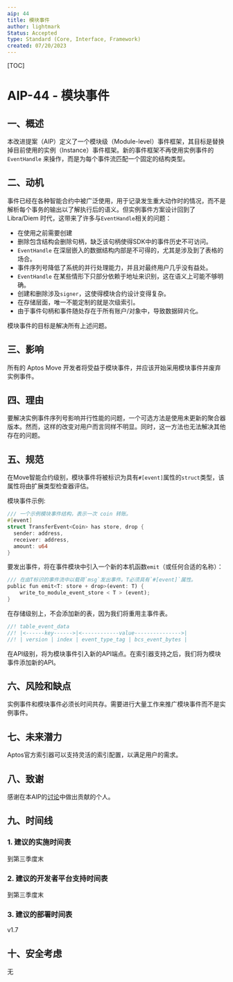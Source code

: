 ```yaml
---
aip: 44
title: 模块事件
author: lightmark
Status: Accepted
type: Standard (Core, Interface, Framework)
created: 07/20/2023
---
```


[TOC]

# AIP-44 - 模块事件

## 一、概述

本改进提案（AIP）定义了一个模块级（Module-level）事件框架，其目标是替换掉目前使用的实例（Instance）事件框架。新的事件框架不再使用实例事件的 `EventHandle` 来操作，而是为每个事件流匹配一个固定的结构类型。



## 二、动机

事件已经在各种智能合约中被广泛使用，用于记录发生重大动作时的情况，而不是解析每个事务的输出以了解执行后的语义。但实例事件方案设计回到了 Libra/Diem 时代，这带来了许多与`EventHandle`相关的问题：

- 在使用之前需要创建
- 删除包含结构会删除句柄，缺乏该句柄使得SDK中的事件历史不可访问。
- `EventHandle` 在深层嵌入的数据结构内部是不可得的，尤其是涉及到了表格的场合。
- 事件序列号降低了系统的并行处理能力，并且对最终用户几乎没有益处。
- `EventHandle` 在某些情形下只部分依赖于地址来识别，这在语义上可能不够明确。
- 创建和删除涉及`signer`，这使得模块合约设计变得复杂。
- 在存储层面，唯一不能定制的就是次级索引。
- 由于事件句柄和事件随处存在于所有账户/对象中，导致数据碎片化。

模块事件的目标是解决所有上述问题。



## 三、影响

所有的 Aptos Move 开发者将受益于模块事件，并应该开始采用模块事件并废弃实例事件。



## 四、理由

要解决实例事件序列号影响并行性能的问题，一个可选方法是使用未更新的聚合器版本。然而，这样的改变对用户而言同样不明显。同时，这一方法也无法解决其他存在的问题。



## 五、规范

在Move智能合约级别，模块事件将被标识为具有`#[event]`属性的`struct`类型，该属性将由扩展类型检查器评估。

模块事件示例:

```rust
/// 一个示例模块事件结构，表示一次 coin 转账。
#[event]
struct TransferEvent<Coin> has store, drop {
  sender: address,
  receiver: address,
  amount: u64
}
```

要发出事件，将在事件模块中引入一个新的本机函数`emit`（或任何合适的名称）：

```rust
/// 在由T标识的事件流中以载荷`msg`发出事件。T必须具有`#[event]`属性。
public fun emit<T: store + drop>(event: T) {
    write_to_module_event_store < T > (event);
}
```

在存储级别上，不会添加新的表，因为我们将重用主事件表。

```rust
//! table_event_data
//! |<------key------>|<------------value--------------->|
//! | version | index | event_type_tag | bcs_event_bytes |
```

在API级别，将为模块事件引入新的API端点。在索引器支持之后，我们将为模块事件添加新的API。



## 六、风险和缺点

实例事件和模块事件必须长时间共存。需要进行大量工作来推广模块事件而不是实例事件。



## 七、未来潜力

Aptos官方索引器可以支持灵活的索引配置，以满足用户的需求。



## 八、致谢

感谢在本AIP的[讨论](https://github.com/aptos-foundation/AIPs/issues/200)中做出贡献的个人。



## 九、时间线

### 1. 建议的实施时间表

到第三季度末



### 2. 建议的开发者平台支持时间表

到第三季度末



### 3. 建议的部署时间表

v1.7



## 十、安全考虑

无
